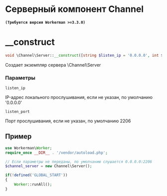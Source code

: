 # Серверный компонент Channel

**``` (Требуется версия Workerman >=3.3.0) ```**

# __construct
```php
void \Channel\Server::__construct([string $listen_ip = '0.0.0.0', int $listen_port = 2206])
```

Создает экземпляр сервера \Channel\Server

### Параметры
 ``` listen_ip ```

IP-адрес локального прослушивания, если не указан, по умолчанию '0.0.0.0'

 ``` listen_port ```

Порт прослушивания, если не указан, по умолчанию 2206

## Пример

```php
use Workerman\Worker;
require_once __DIR__ . '/vendor/autoload.php';

// Если параметры не переданы, по умолчанию слушается 0.0.0.0:2206
$channel_server = new Channel\Server();

if(!defined('GLOBAL_START'))
{
    Worker::runAll();
}
```
